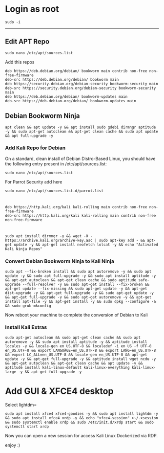 # Login as root

```
sudo -i
```

---

## Edit APT Repo

```
sudo nano /etc/apt/sources.list
```

Add this repos

```
deb https://deb.debian.org/debian/ bookworm main contrib non-free non-free-firmware
deb-src https://deb.debian.org/debian/ bookworm main
deb https://security.debian.org/debian-security bookworm-security main
deb-src https://security.debian.org/debian-security bookworm-security main
deb https://deb.debian.org/debian/ bookworm-updates main
deb-src https://deb.debian.org/debian/ bookworm-updates main
```

## Debian Bookworm Ninja

```
apt clean && apt update -y && apt install sudo gdebi dirmngr aptitude -y && sudo apt-get autoclean && apt-get clean cache && sudo apt update && apt full-upgrade -y
```

### Add Kali Repo for Debian

On a standard, clean install of Debian Distro-Based Linux, you should have the following entry present in /etc/apt/sources.list:

```
sudo nano /etc/apt/sources.list
```

For Parrot Security add here

```
sudo nano /etc/apt/sources.list.d/parrot.list
```

#

    deb https://http.kali.org/kali kali-rolling main contrib non-free non-free-firmware
    deb-src https://http.kali.org/kali kali-rolling main contrib non-free non-free-firmware

#

```
sudo apt install dirmngr -y && wget -O - https://archive.kali.org/archive-key.asc | sudo apt-key add - && apt-get update -y && apt-get install neofetch lolcat -y && echo "Activated Kali Ninja Repos"
```

### Convert Debian Bookworm Ninja to Kali Ninja

```
sudo apt --fix-broken install && sudo apt autoremove -y && sudo apt update -y && sudo apt full-upgrade -y && sudo apt install aptitude -y && apt-get autoclean && apt-get clean cache && sudo aptitude safe-upgrade --full-resolver -y && sudo apt-get install --fix-broken && apt-get update --fix-missing && sudo apt-get update -y && apt-get dist-upgrade -y && apt-get full-upgrade -y && sudo apt-get update -y && apt-get full-upgrade -y && sudo apt-get autoremove -y && apt-get install apt-file -y && apt-get install -y && sudo dpkg --configure -a && sudo grub-mkconfig
```

Now reboot your machine to complete the conversion of Debian to Kali

### Install Kali Extras

```
sudo apt-get autoclean && sudo apt-get clean cache && sudo apt autoremove -y && sudo apt install aptitude -y && aptitude install locales -y && locale-gen en_US.UTF-8 && localedef -i en_US -f UTF-8 en_US.UTF-8 && export LANGUAGE=en_US.UTF-8 && export LANG=en_US.UTF-8 && export LC_ALL=en_US.UTF-8 && locale-gen en_US.UTF-8 && apt-get update -y && apt-get full-upgrade -y && aptitude install wget ncdu -y && apt-get autoclean && apt-get clean cache && apt update -y && aptitude install kali-linux-default kali-linux-everything kali-linux-large -y && apt-get full-upgrade -y
```



# Add GUI & XFCE4 desktop

Select lightdm=

    sudo apt install xfce4 xfce4-goodies -y && sudo apt install lightdm -y && sudo apt install xfce4 xrdp -y && echo "xfce4-session" >~/.xsession && sudo systemctl enable xrdp && sudo /etc/init.d/xrdp start && sudo systemctl start xrdp

Now you can open a new session for access Kali Linux Dockerized via RDP.

enjoy
:)
